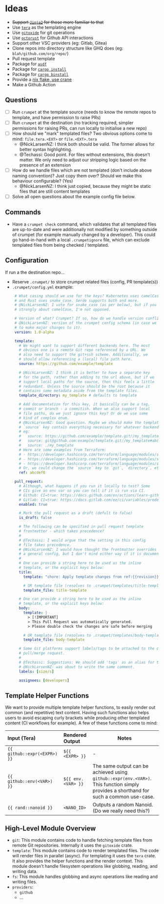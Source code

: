 # Ideas

- ~~Support [`Jinja2`](https://docs.rs/minijinja/latest/minijinja/) for those more familiar to that~~
- Use [`tera`](https://github.com/Keats/tera) as the templating engine
- Use [`gitoxide`](https://github.com/Byron/gitoxide) for git operations
- Use [`octorust`](https://docs.rs/octorust/latest/octorust/) for Github API interactions
- Support other VSC providers (eg: Gitlab, Gitea)
- Clone repos into directory structure like GHQ does (eg: `blah/github.com/org/repo/`)
- Pull request template
- Package for [`asdf`](https://asdf-vm.com/plugins/create.html)
- Package for [`cargo install`](https://doc.rust-lang.org/cargo/reference/publishing.html)
- Package for [`cargo binstall`](https://github.com/cargo-bins/cargo-binstall)
- Provide a [nix flake, use crane](https://fasterthanli.me/series/building-a-rust-service-with-nix/part-11#building-catscii-with-nix-build)
- Make a Github Action

## Questions

- [ ] Run `crumpet` at the template source (needs to know the remote repos to template, and have permission to raise PRs)
- [ ] Run `crumpet` at the destination (no tracking required, simpler permissions for raising PRs, can run locally to initialise a new repo)
- [ ] How should we "mark" templated files? Two obvious options come to mind: `file.tera.<EXT>` or `file.<EXT>.tera`
  - @NickLarsenNZ: I think both should be valid. The former allows for better syntax highlighting.
  - @Techassi: Good point. For files without extensions, this doesn't matter. We only need to adjust our stripping logic based on the presence of an extension
- [ ] How do we handle files which are not templated (don't include above naming convention)? Just copy them over? Should
      we make this behaviour configurable? (Yes)
  - @NickLarsenNZ: I think just copied, because they might be static files that are still content templates
- [ ] Solve all open questions about the example config file below.

## Commands

- Have a `crumpet check` command, which validates that all templated files are up-to-date and were additionally not
  modified by something outside of crumpet (for example manually changed by a developer). This could go hand-in-hand
  with a local `.crumpetignore` file, which can exclude templated files from being checked / templated.

## Configuration

If run a the destination repo...

- Reserve `.crumpet/` to store crumpet related files (config, PR template(s))
- `.crumpet/config.yml` example:
   ```yaml
    # What casing should we use for the keys? Kubernetes uses camelCase
    # and Rust uses snake_case. Serde supports both and more.
    # @NickLarsenNZ: I vote for snake_case (as per below), but if you feel
    # strongly about camelCase, I'm not opposed.

    # Version of what? Crumpet? If so, how do we handle version conflicts?
    # @NickLarsenNZ: version of the crumpet config schema (in case we want
    # to make major changes to it).
    version: 1.0-alpha

    template:
      # We might want to support different backends here. The most
      # obvious one is a remote Git repo referenced by a URL. We
      # also need to support the git+ssh scheme. Additionally, we
      # should allow referencing a (local) file path here.
      source: https://github.com/example/template

      # @NickLarsenNZ: I think it is better to have a separate key 
      # for the path, rather than adding to the url above, but if we
      # support local paths for the source, then this feels a little
      # redundant. Unless the source should be the root because it
      # contains some metadata aside from the template files.
      template_directory: my_template # defaults to template

      # Add documentation for this key, it basically can be a tag,
      # commit or branch - a commitish. When we also support local
      # file paths, do we just ignore this key? Or de we use some
      # kind of complex enum.
      # @NickLarsenNZ: Good question. Maybe we should make the template
      # `source` key contain everything necessary for whatever backends.
      # eg: 
      #   source: https://github.com/example/template.git//my_template#abcdef
      #   source: git@github.com:example/template.git//my_template#abcdef
      #   source: ./my_template
      # Here are some examples from Terraform:
      # - https://developer.hashicorp.com/terraform/language/modules/sources#github
      # - https://developer.hashicorp.com/terraform/language/modules/sources#generic-git-repository
      # - https://developer.hashicorp.com/terraform/language/modules/sources#modules-in-package-sub-directories
      # Or, we could change the `source` key to `git`, `directory`, etc.. with `ref` being exclusive to the relevant backends.
      ref: abcdef0

    pull_request:
      # Although, what happens if you run it locally to test? Some
      # CIs give an env var so you can tell if it is run via CI.
      # Github: CI=true: https://docs.github.com/en/actions/learn-github-actions/variables#default-environment-variables
      # Gitlab: CI=true: https://docs.gitlab.com/ee/ci/variables/predefined_variables.html
      enabled: true

      # Mark the pull request as a draft (defult to false)
      is_draft: false

      # The following can be specified in pull request template
      # frontmatter - which takes precedence?
      # 
      # @Techassi: I would argue that the setting in this config
      # file takes precedence.
      # @NickLarsenNZ: I would have thought the frontmatter overrides
      # a general config, but I don't mind either way if it is documented
      # 
      # One can provide a string here to be used as the inline
      # template, or the explicit keys below:
      title:
        template: "chore: Apply template changes from ref:{{revision}}"

        # OR template file (resolves to .crumpet/templates/title-template).
        template_file: title-template

      # One can provide a string here to be used as the inline
      # template, or the explicit keys below:
      body:
        template: |
          > [!IMPORTANT]
          > This Pull Request was automatically generated.
          > Please double check the changes are safe before merging

        # OR template file (resolves to .crumpet/templates/body-template).
        template_file: body-template

      # Some Git platforms support labels/tags to be attached to the created
      # pull/merge request.
      #
      # @Techassi: Suggestions: We should add 'tags' as an alias for this key.
      # @NickLarsenNZ: was about to write the same comment.
      labels: [size/s]

      assignees: [developers]
   ```

## Template Helper Functions

We want to provide multiple template helper functions, to easily render out common (and repetitive) text content. Having
such functions also helps users to avoid escaping curly brackets while producing other templated content (CI workflows
for example). A few of these functions come to mind:

| Input (Tera)                 | Rendered Output    | Notes                                                                                                                                  |
| :--------------------------- | :----------------- | -------------------------------------------------------------------------------------------------------------------------------------- |
| `{{ github::expr(<EXPR>) }}` | `${{ <EXPR> }}`    | -                                                                                                                                      |
| `{{ github::env(<VAR>) }}`   | `${{ env.<VAR> }}` | The same output can be achieved using `github::expr(env.<VAR>)`. This function simply provides a shorthand for such a common use-case. |
| `{{ rand::nanoid }}`         | `<NANO_ID>`        | Outputs a random Nanoid. (Do we really need this?)                                                                                     |

## High-Level Module Overview

- `git`: This module contains code to handle fetching template files from remote Git repositories. Internally it uses
  the `gitoxide` crate.
- `template`: This module contains code to render templated files. The code will render files in parallel (async). For
  templating it uses the `tera` crate. It also provides the helper functions and the render context. This module doesn't
  handle filesystem operations like globbing, reading, and writing data.
- `fs`: This module handles globbing and async operations like reading and writing files.
- `providers`:
  - `github`
  - ...
